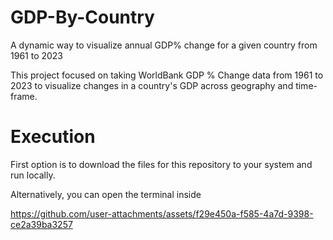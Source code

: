# GDP-By-Country
A dynamic way to visualize annual GDP% change for a given country from 1961 to 2023

This project focused on taking WorldBank GDP % Change data from 1961 to 2023 to visualize changes in a country's GDP across geography and time-frame.

# Execution
First option is to download the files for this repository to your system and run locally.

Alternatively, you can open the terminal inside 

https://github.com/user-attachments/assets/f29e450a-f585-4a7d-9398-ce2a39ba3257

